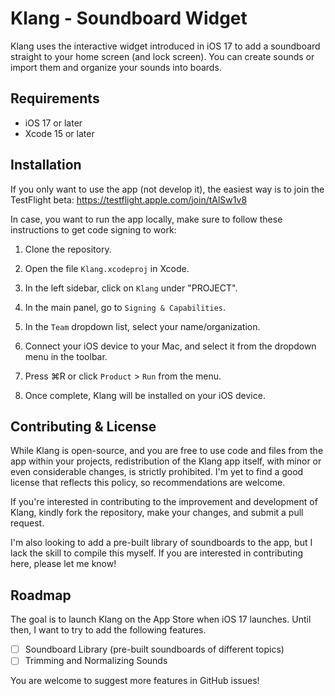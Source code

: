 # Klang - Soundboard Widget

Klang uses the interactive widget introduced in iOS 17 to add a soundboard straight to your home screen (and lock screen). You can create sounds or import them and organize your sounds into boards. 

## Requirements
- iOS 17 or later
- Xcode 15 or later

## Installation

If you only want to use the app (not develop it), the easiest way is to join the TestFlight beta:  https://testflight.apple.com/join/tAlSw1v8

In case, you want to run the app locally, make sure to follow these instructions to get code signing to work:

1. Clone the repository.

2. Open the file `Klang.xcodeproj` in Xcode.

3. In the left sidebar, click on `Klang` under "PROJECT".

4. In the main panel, go to `Signing & Capabilities`. 

5. In the `Team` dropdown list, select your name/organization.

6. Connect your iOS device to your Mac, and select it from the dropdown menu in the toolbar.

7. Press ⌘R or click `Product` > `Run` from the menu. 

8. Once complete, Klang will be installed on your iOS device.

## Contributing & License
While Klang is open-source, and you are free to use code and files from the app within your projects, redistribution of the Klang app itself, with minor or even considerable changes, is strictly prohibited. I'm yet to find a good license that reflects this policy, so recommendations are welcome.

If you're interested in contributing to the improvement and development of Klang, kindly fork the repository, make your changes, and submit a pull request.

I'm also looking to add a pre-built library of soundboards to the app, but I lack the skill to compile this myself. If you are interested in contributing here, please let me know!

## Roadmap

The goal is to launch Klang on the App Store when iOS 17 launches. Until then, I want to try to add the following features.

- [ ] Soundboard Library (pre-built soundboards of different topics)
- [ ] Trimming and Normalizing Sounds

You are welcome to suggest more features in GitHub issues!

